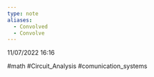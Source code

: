 ```yaml
---
type: note
aliases:
  - Convolved
  - Convolve
---
```

11/07/2022 16:16

  #math #Circuit_Analysis #comunication_systems 

